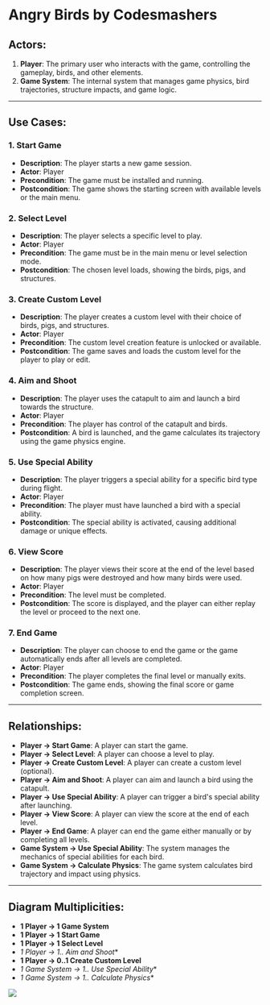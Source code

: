 # Angry Birds by Codesmashers

## **Actors:**
1. **Player**: The primary user who interacts with the game, controlling the gameplay, birds, and other elements.
2. **Game System**: The internal system that manages game physics, bird trajectories, structure impacts, and game logic.

---

## **Use Cases:**

### 1. **Start Game**
   - **Description**: The player starts a new game session.
   - **Actor**: Player
   - **Precondition**: The game must be installed and running.
   - **Postcondition**: The game shows the starting screen with available levels or the main menu.

### 2. **Select Level**
   - **Description**: The player selects a specific level to play.
   - **Actor**: Player
   - **Precondition**: The game must be in the main menu or level selection mode.
   - **Postcondition**: The chosen level loads, showing the birds, pigs, and structures.

### 3. **Create Custom Level**
   - **Description**: The player creates a custom level with their choice of birds, pigs, and structures.
   - **Actor**: Player
   - **Precondition**: The custom level creation feature is unlocked or available.
   - **Postcondition**: The game saves and loads the custom level for the player to play or edit.

### 4. **Aim and Shoot**
   - **Description**: The player uses the catapult to aim and launch a bird towards the structure.
   - **Actor**: Player
   - **Precondition**: The player has control of the catapult and birds.
   - **Postcondition**: A bird is launched, and the game calculates its trajectory using the game physics engine.

### 5. **Use Special Ability**
   - **Description**: The player triggers a special ability for a specific bird type during flight.
   - **Actor**: Player
   - **Precondition**: The player must have launched a bird with a special ability.
   - **Postcondition**: The special ability is activated, causing additional damage or unique effects.

### 6. **View Score**
   - **Description**: The player views their score at the end of the level based on how many pigs were destroyed and how many birds were used.
   - **Actor**: Player
   - **Precondition**: The level must be completed.
   - **Postcondition**: The score is displayed, and the player can either replay the level or proceed to the next one.

### 7. **End Game**
   - **Description**: The player can choose to end the game or the game automatically ends after all levels are completed.
   - **Actor**: Player
   - **Precondition**: The player completes the final level or manually exits.
   - **Postcondition**: The game ends, showing the final score or game completion screen.

---

## **Relationships:**

- **Player → Start Game**: A player can start the game.
- **Player → Select Level**: A player can choose a level to play.
- **Player → Create Custom Level**: A player can create a custom level (optional).
- **Player → Aim and Shoot**: A player can aim and launch a bird using the catapult.
- **Player → Use Special Ability**: A player can trigger a bird's special ability after launching.
- **Player → View Score**: A player can view the score at the end of each level.
- **Player → End Game**: A player can end the game either manually or by completing all levels.
- **Game System → Use Special Ability**: The system manages the mechanics of special abilities for each bird.
- **Game System → Calculate Physics**: The game system calculates bird trajectory and impact using physics.

---

## **Diagram Multiplicities**:
- **1 Player → 1 Game System**
- **1 Player → 1 Start Game**
- **1 Player → 1 Select Level**
- **1 Player → 1..* Aim and Shoot**
- **1 Player → 0..1 Create Custom Level**
- **1 Game System → 1..* Use Special Ability**
- **1 Game System → 1..* Calculate Physics**

[![](https://mermaid.ink/img/pako:eNqlV99P2zAQ_leiPJWNIrHHaJrUFg0hAUPrxDQpL9f4aAyOHdkOUDH423dO0ibOj4LWPlTO3Xfn8_nuu-QlTBTDMAoTAcaccVhryGIZ0K-UBOeQYfBSSdzvs7GgrZNOjlpSlKwn02iwj0xAJIUAi8tEaV9l4BHb-NdYtkO5xEcUVyBhjdoLifG7O05O7SYKllZzuW47RYGJLW0nXNpAuNV1ka1Qe2FppJgWhbEqq8B7gvB2bzmMAtqhpeJmrowpTaJgpZRAkC11rghu-kYLleUCLbIhozL_dYRBS56Vibnha-PltBLPuWZD8gVYyClxAypKZJHYQo_dxk7vJWMlVPJAR7rkxr7N3cObd7QzNFarDbLJ0dDhNNURar8okhRZIcbCKPfwQsjoHjUHyvhVvWopUwRh027KLTzgGWR06rJEWLk8-mDgnYB-K8W8oDr6c_e_D7C0iGIfYK5UNlfP3qHxORfUyCNJ2ibC7xqUhruW8XNBx0S59nLU3Z-KyfOUK3LElYyCG-U7oypVSbnJLTWh0u22gUIm6aSS017kAcRtjR8kjF8a7kv0ZuSYP5H1Yqu2WeaYkPvZigvyPlpKBR5i_weFUE-HRQDJwyEOfqfcHnSGc40oD3FABOSZDjfcf1XMB7p0Jvgjvteh10pnIFqBdvQzndFkYuOA72DsuNZR_rh2y7hekoBnHufVvVHew4r-2jpg9zSkZnItqjSAW_UBN-qJiNQBcrcavqyZoQl9qYB1Bqog0VIVkvlROWmuqcJ64jnV7Vo7i4vyfkZqw921t9FztzA247RTM4VHYT171nHQmF9kOST-7ilIJnChhOCGinHyY-X4JVCr-9PjoHn4MshGdSW-Y7M7Q_keFYencRhMp9_qVfuNpoJ57ziD8BbOB5ycfKIHVzPvQKg4RxG02lboPsxu-Feg5l1gKCI3yipcNdW-_p1OmzHZ0zQDsqdqRmNPVQ_FWu4apxTXI6Er3lJ9V95QeN-ipuauYke5XcWOSiuFo4RSvqOfjryhnY6ippuOtKaZvRdAq6rsK1S73QcuypVoLMPjMEOKkDP6Kii7JQ5tiqQKI1oy0A9xGMtXwkFh1XIjkzCi7fE4JAJYp2F0B8LQU5Ez1ybVJ0UFef0HGAK9Vw?type=png)](https://mermaid.live/edit#pako:eNqlV99P2zAQ_leiPJWNIrHHaJrUFg0hAUPrxDQpL9f4aAyOHdkOUDH423dO0ibOj4LWPlTO3Xfn8_nuu-QlTBTDMAoTAcaccVhryGIZ0K-UBOeQYfBSSdzvs7GgrZNOjlpSlKwn02iwj0xAJIUAi8tEaV9l4BHb-NdYtkO5xEcUVyBhjdoLifG7O05O7SYKllZzuW47RYGJLW0nXNpAuNV1ka1Qe2FppJgWhbEqq8B7gvB2bzmMAtqhpeJmrowpTaJgpZRAkC11rghu-kYLleUCLbIhozL_dYRBS56Vibnha-PltBLPuWZD8gVYyClxAypKZJHYQo_dxk7vJWMlVPJAR7rkxr7N3cObd7QzNFarDbLJ0dDhNNURar8okhRZIcbCKPfwQsjoHjUHyvhVvWopUwRh027KLTzgGWR06rJEWLk8-mDgnYB-K8W8oDr6c_e_D7C0iGIfYK5UNlfP3qHxORfUyCNJ2ibC7xqUhruW8XNBx0S59nLU3Z-KyfOUK3LElYyCG-U7oypVSbnJLTWh0u22gUIm6aSS017kAcRtjR8kjF8a7kv0ZuSYP5H1Yqu2WeaYkPvZigvyPlpKBR5i_weFUE-HRQDJwyEOfqfcHnSGc40oD3FABOSZDjfcf1XMB7p0Jvgjvteh10pnIFqBdvQzndFkYuOA72DsuNZR_rh2y7hekoBnHufVvVHew4r-2jpg9zSkZnItqjSAW_UBN-qJiNQBcrcavqyZoQl9qYB1Bqog0VIVkvlROWmuqcJ64jnV7Vo7i4vyfkZqw921t9FztzA247RTM4VHYT171nHQmF9kOST-7ilIJnChhOCGinHyY-X4JVCr-9PjoHn4MshGdSW-Y7M7Q_keFYencRhMp9_qVfuNpoJ57ziD8BbOB5ycfKIHVzPvQKg4RxG02lboPsxu-Feg5l1gKCI3yipcNdW-_p1OmzHZ0zQDsqdqRmNPVQ_FWu4apxTXI6Er3lJ9V95QeN-ipuauYke5XcWOSiuFo4RSvqOfjryhnY6ippuOtKaZvRdAq6rsK1S73QcuypVoLMPjMEOKkDP6Kii7JQ5tiqQKI1oy0A9xGMtXwkFh1XIjkzCi7fE4JAJYp2F0B8LQU5Ez1ybVJ0UFef0HGAK9Vw)